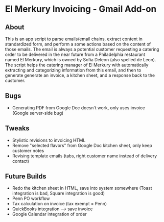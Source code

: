 # El Merkury Invoicing - Gmail Add-on
## About
This is an app script to parse emails/email chains, extract content in standardized form, and perform a some actions based on the content of those emails. The email is always a potential customer requesting a catering order to be delivered in the near future from a Philadelphia restaurant named El Merkury, which is owned by Sofia Deleon (also spelled de Leon). The script helps the catering manager of El Merkury with automatically extracting and categorizing information from this email, and then to generate generate an invoice, a kitchen sheet, and a response back to the customer.

## Bugs
- Generating PDF from Google Doc doesn't work, only uses invoice (Google server-side bug)

## Tweaks
- Stylistic revisions to invoicing HTML
- Remove "selected flavors" from Google Doc kitchen sheet, only keep customer notes
- Revising template emails (tabs, right customer name instead of delivery contact)

## Future Builds
- Redo the kitchen sheet in HTML, save into system somewhere (Toast integration is bad, Square integration is good)
- Penn PO workflow
- Tax calculation on invoice (tax exempt = Penn)
- QuickBooks integration --> save invoice
- Google Calendar integration of order
